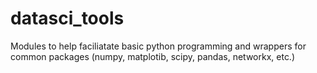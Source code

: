 # datasci_tools
Modules to help faciliatate basic python programming and wrappers for common packages (numpy, matplotib, scipy, pandas, networkx, etc.)

